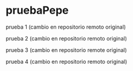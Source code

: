 # pruebaPepe

prueba 1 (cambio en repositorio remoto original)

prueba 2 (cambio en repositorio remoto original)

prueba 3 (cambio en repositorio remote original)

prueba 4 (cambio en repositorio remoto original)
